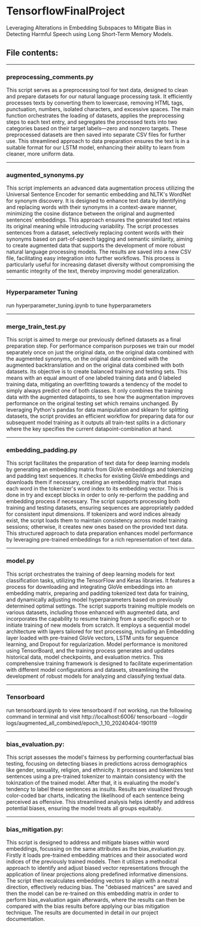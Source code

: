 # TensorflowFinalProject
Leveraging Alterations in Embedding Subspaces to Mitigate Bias in Detecting Harmful Speech using Long Short-Term Memory Models.


## File contents:
----------------------------------------------
### preprocessing_comments.py
This script serves as a preprocessing tool for text data, designed to clean and prepare datasets for our natural language processing task. It efficiently processes texts by converting them to lowercase, removing HTML tags, punctuation, numbers, isolated characters, and excessive spaces. The main function orchestrates the loading of datasets, applies the preprocessing steps to each text entry, and segregates the processed texts into two categories based on their target labels—zero and nonzero targets. These preprocessed datasets are then saved into separate CSV files for further use. This streamlined approach to data preparation ensures the text is in a suitable format for our LSTM model, enhancing their ability to learn from cleaner, more uniform data.

----------------------------------------------
### augmented_synonyms.py
This script implements an advanced data augmentation process utilizing the Universal Sentence Encoder for semantic embedding and NLTK's WordNet for synonym discovery. It is designed to enhance text data by identifying and replacing words with their synonyms in a context-aware manner, minimizing the cosine distance between the original and augmented sentences' embeddings. This approach ensures the generated text retains its original meaning while introducing variability. The script processes sentences from a dataset, selectively replacing content words with their synonyms based on part-of-speech tagging and semantic similarity, aiming to create augmented data that supports the development of more robust natural language processing models. The results are saved into a new CSV file, facilitating easy integration into further workflows. This process is particularly useful for increasing dataset diversity without compromising the semantic integrity of the text, thereby improving model generalization.

----------------------------------------------
### Hyperparameter Tuning
run hyperparameter_tuning.ipynb to tune hyperparameters

----------------------------------------------
### merge_train_test.py
This script is aimed to merge our previously defined datasets as a final preparation step. For performance comparison purposes we train our model separately once on just the original data, on the original data combined with the augmented synonyms, on the original data combined with the augmented backtranslation and on the original data combined with both datasets. Its objective is to create balanced training and testing sets. This means with an equal amount of one labeled training data and 0 labeled training data, mitigating an overfitting towards a tendency of the model to simply always predict one of both classes. It only combines the training data with the augmented datapoints, to see how the augmentation improves performance on the original testing set which remains unchanged. 
By leveraging Python's pandas for data manipulation and sklearn for splitting datasets, the script provides an efficient workflow for preparing data for our subsequent model training as it outputs all train-test splits in a dictionary where the key specifies the current datapoint-combination at hand. 

----------------------------------------------
### embedding_padding.py
This script facilitates the preparation of text data for deep learning models by generating an embedding matrix from GloVe embeddings and tokenizing and padding text sequences. It checks for existing GloVe embeddings and downloads them if necessary, creating an embedding matrix that maps each word in the tokenizer's word index to its embedding vector. This is done in try and except blocks in order to only re-perform the padding and embedding process if necessary. The script supports processing both training and testing datasets, ensuring sequences are appropriately padded for consistent input dimensions. If tokenizers and word indices already exist, the script loads them to maintain consistency across model training sessions; otherwise, it creates new ones based on the provided text data. This structured approach to data preparation enhances model performance by leveraging pre-trained embeddings for a rich representation of text data.

----------------------------------------------
### model.py
This script orchestrates the training of deep learning models for text classification tasks, utilizing the TensorFlow and Keras libraries. It features a process for downloading and integrating GloVe embeddings into an embedding matrix, preparing and padding tokenized text data for training, and dynamically adjusting model hyperparameters based on previously determined optimal settings. The script supports training multiple models on various datasets, including those enhanced with augmented data, and incorporates the capability to resume training from a specific epoch or to initiate training of new models from scratch. It employs a sequential model architecture with layers tailored for text processing, including an Embedding layer loaded with pre-trained GloVe vectors, LSTM units for sequence learning, and Dropout for regularization. Model performance is monitored using TensorBoard, and the training process generates and updates historical data, model checkpoints, and evaluation metrics. This comprehensive training framework is designed to facilitate experimentation with different model configurations and datasets, streamlining the development of robust models for analyzing and classifying textual data.

----------------------------------------------
### Tensorboard
run tensorboard.ipynb to view tensorboard
if not working, run the following command in terminal and visit http://localhost:6006/
tensorboard --logdir logs/augmented_all_combined/epoch_1_10_20240404-190119

----------------------------------------------
### bias_evaluation.py: 
This script assesses the model's fairness by performing counterfactual bias testing, focusing on detecting biases in predictions across demographics like gender, sexuality, religion, and ethnicity. It processes and tokenizes test sentences using a pre-trained tokenizer to maintain consistency with the tokinzation of the trained model. After that, it is evaluating the model's tendency to label these sentences as insults. Results are visualized through color-coded bar charts, indicating the likelihood of each sentence being perceived as offensive. This streamlined analysis helps identify and address potential biases, ensuring the model treats all groups equitably.

----------------------------------------------
### bias_mitigation.py: 
This script is designed to address and mitigate biases within word embeddings, focussing on the same attributes as the bias_evaluation.py. Firstly it loads pre-trained embedding matrices and their associated word indices of the previously trained models. Then it utilizes a methodical approach to identify and adjust biased vector representations through the application of linear projections along predefined informative dimensions. The script then recalculates embedding vectors to align with a neutral direction, effectively reducing bias. The "debiased matrices" are saved and then the model can be re-trained on this embedding matrix in order to perform bias_evaluation again afterwards, where the results can then be compared with the bias results before applying our bias mitigation technique. The results are documented in detail in our project documentation. 



